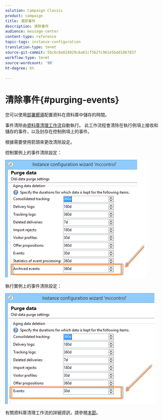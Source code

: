 ```yaml
---
solution: Campaign Classic
product: campaign
title: 清除事件
description: 清除事件
audience: message-center
content-type: reference
topic-tags: instance-configuration
translation-type: tm+mt
source-git-commit: 5bc6c8a824929c6a61cf562fc961e5bdd1867837
workflow-type: tm+mt
source-wordcount: '90'
ht-degree: 6%

---
```



# 清除事件{#purging-events}

您可以使用[部署嚮導](../../production/using/database-cleanup-workflow.md#deployment-wizard)配置資料在資料庫中儲存的時間。

事件清除由[資料庫清理工作流](../../production/using/database-cleanup-workflow.md)自動執行。 此工作流程會清除在執行例項上接收和儲存的事件，以及封存在控制例項上的事件。

根據需要使用箭頭來更改清除設定。

控制實例上的事件清除設定：

![](assets/messagecenter_delete_events_001.png)

執行實例上的事件清除設定：

![](assets/messagecenter_delete_events_002.png)

有關資料庫清理工作流的詳細資訊，請參閱[本節](../../production/using/database-cleanup-workflow.md)。
